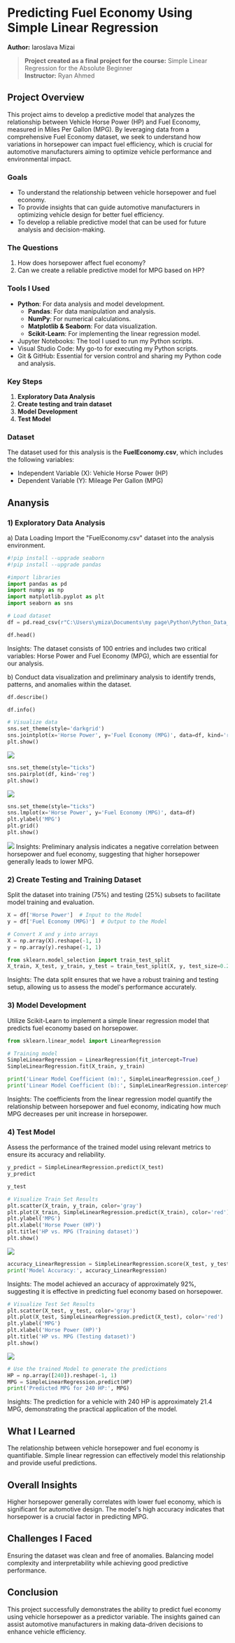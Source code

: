 # Predicting Fuel Economy Using Simple Linear Regression
**Author:** Iaroslava Mizai  
>**Project created as a final project for the course:** Simple Linear Regression for the Absolute Beginner  
>**Instructor:** Ryan Ahmed 

## Project Overview
This project aims to develop a predictive model that analyzes the relationship between Vehicle Horse Power (HP) and Fuel Economy, measured in Miles Per Gallon (MPG). By leveraging data from a comprehensive Fuel Economy dataset, we seek to understand how variations in horsepower can impact fuel efficiency, which is crucial for automotive manufacturers aiming to optimize vehicle performance and environmental impact.

### Goals
+ To understand the relationship between vehicle horsepower and fuel economy.
+ To provide insights that can guide automotive manufacturers in optimizing vehicle design for better fuel efficiency.
+ To develop a reliable predictive model that can be used for future analysis and decision-making.
  
### The Questions
1) How does horsepower affect fuel economy?
2) Can we create a reliable predictive model for MPG based on HP?
   
### Tools I Used
+ **Python**: For data analysis and model development.
  + **Pandas**: For data manipulation and analysis.
  + **NumPy**: For numerical calculations.
  + **Matplotlib & Seaborn**: For data visualization.
  + **Scikit-Learn**: For implementing the linear regression model.
+ Jupyter Notebooks: The tool I used to run my Python scripts.
+ Visual Studio Code: My go-to for executing my Python scripts.
+ Git & GitHub: Essential for version control and sharing my Python code and analysis.


### Key Steps
1) **Exploratory Data Analysis**
2) **Create testing and train dataset** 
3) **Model Development**
4) **Test Model**

### Dataset
The dataset used for this analysis is the **FuelEconomy.csv**, which includes the following variables:
+ Independent Variable (X): Vehicle Horse Power (HP)
+ Dependent Variable (Y): Mileage Per Gallon (MPG)

## Ananysis

### 1) Exploratory Data Analysis
a) Data Loading
Import the "FuelEconomy.csv" dataset into the analysis environment.

```python
#!pip install --upgrade seaborn
#!pip install --upgrade pandas

#import libraries 
import pandas as pd
import numpy as np
import matplotlib.pyplot as plt
import seaborn as sns
```
```python
# Load dataset 
df = pd.read_csv(r"C:\Users\ymiza\Documents\my page\Python\Python_Data_Project\Simple_Linear_Regression_Project\FuelEconomy.csv")

df.head()
```
Insights:
The dataset consists of 100 entries and includes two critical variables: Horse Power and Fuel Economy (MPG), which are essential for our analysis.

b) Conduct data visualization and preliminary analysis to identify trends, patterns, and anomalies within the dataset.

```python
df.describe()
```
```python
df.info()
```
```python
# Visualize data 
sns.set_theme(style='darkgrid')
sns.jointplot(x='Horse Power', y='Fuel Economy (MPG)', data=df, kind='reg', truncate=False)
plt.show()
```
![](https://github.com/DataVizStory/Project_Fuel-Consumption_Simple-Linear-Regression/blob/main/Images/Chart1.png)

```python
sns.set_theme(style="ticks")
sns.pairplot(df, kind='reg')
plt.show()
```
![](https://github.com/DataVizStory/Project_Fuel-Consumption_Simple-Linear-Regression/blob/main/Images/Chart2.png)
```python
sns.set_theme(style="ticks")
sns.lmplot(x='Horse Power', y='Fuel Economy (MPG)', data=df)
plt.ylabel('MPG')
plt.grid()
plt.show()
```
![](https://github.com/DataVizStory/Project_Fuel-Consumption_Simple-Linear-Regression/blob/main/Images/Chart3.png)
Insights:
Preliminary analysis indicates a negative correlation between horsepower and fuel economy, suggesting that higher horsepower generally leads to lower MPG.

### 2) Create Testing and Training Dataset
Split the dataset into training (75%) and testing (25%) subsets to facilitate model training and evaluation.

```python
X = df['Horse Power']  # Input to the Model
y = df['Fuel Economy (MPG)']  # Output to the Model
```
```python
# Convert X and y into arrays
X = np.array(X).reshape(-1, 1)
y = np.array(y).reshape(-1, 1)
```
```python
from sklearn.model_selection import train_test_split
X_train, X_test, y_train, y_test = train_test_split(X, y, test_size=0.25)  
```
Insights:
The data split ensures that we have a robust training and testing setup, allowing us to assess the model's performance accurately.

### 3) Model Development
Utilize Scikit-Learn to implement a simple linear regression model that predicts fuel economy based on horsepower.

```python
from sklearn.linear_model import LinearRegression
```
```python
# Training model 
SimpleLinearRegression = LinearRegression(fit_intercept=True)
SimpleLinearRegression.fit(X_train, y_train)
```

```python
print('Linear Model Coefficient (m):', SimpleLinearRegression.coef_)
print('Linear Model Coefficient (b):', SimpleLinearRegression.intercept_)
```
Insights:
The coefficients from the linear regression model quantify the relationship between horsepower and fuel economy, indicating how much MPG decreases per unit increase in horsepower.


### 4) Test Model
Assess the performance of the trained model using relevant metrics to ensure its accuracy and reliability.

```python
y_predict = SimpleLinearRegression.predict(X_test)
y_predict
```
```python
y_test
```

```python
# Visualize Train Set Results
plt.scatter(X_train, y_train, color='gray')
plt.plot(X_train, SimpleLinearRegression.predict(X_train), color='red')
plt.ylabel('MPG')
plt.xlabel('Horse Power (HP)')
plt.title('HP vs. MPG (Training dataset)')
plt.show()
```
![](https://github.com/DataVizStory/Project_Fuel-Consumption_Simple-Linear-Regression/blob/main/Images/HP%20vs.%20MPG%20(Training%20dataset).png)
```python
accuracy_LinearRegression = SimpleLinearRegression.score(X_test, y_test)
print('Model Accuracy:', accuracy_LinearRegression)
```
Insights:
The model achieved an accuracy of approximately 92%, suggesting it is effective in predicting fuel economy based on horsepower.

```python
# Visualize Test Set Results
plt.scatter(X_test, y_test, color='gray')
plt.plot(X_test, SimpleLinearRegression.predict(X_test), color='red')
plt.ylabel('MPG')
plt.xlabel('Horse Power (HP)')
plt.title('HP vs. MPG (Testing dataset)')
plt.show()
```
![](https://github.com/DataVizStory/Project_Fuel-Consumption_Simple-Linear-Regression/blob/main/Images/HP%20vs.%20MPG%20(Testing%20dataset).png)
```python
# Use the trained Model to generate the predictions
HP = np.array([240]).reshape(-1, 1)
MPG = SimpleLinearRegression.predict(HP)
print('Predicted MPG for 240 HP:', MPG)
```
Insights:
The prediction for a vehicle with 240 HP is approximately 21.4 MPG, demonstrating the practical application of the model.

## What I Learned
The relationship between vehicle horsepower and fuel economy is quantifiable.
Simple linear regression can effectively model this relationship and provide useful predictions.

## Overall Insights
Higher horsepower generally correlates with lower fuel economy, which is significant for automotive design.
The model's high accuracy indicates that horsepower is a crucial factor in predicting MPG.

## Challenges I Faced
Ensuring the dataset was clean and free of anomalies.
Balancing model complexity and interpretability while achieving good predictive performance.

## Conclusion
This project successfully demonstrates the ability to predict fuel economy using vehicle horsepower as a predictor variable. The insights gained can assist automotive manufacturers in making data-driven decisions to enhance vehicle efficiency.

